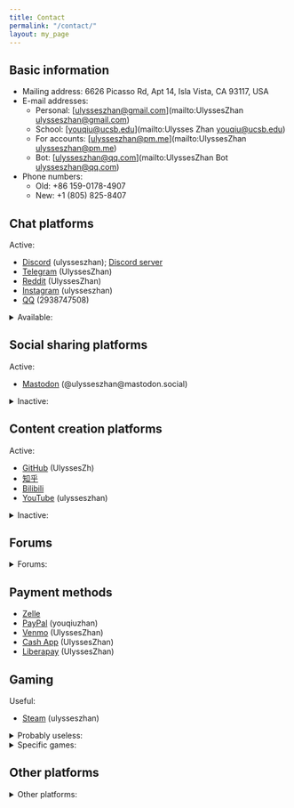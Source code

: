 ```yaml
---
title: Contact
permalink: "/contact/"
layout: my_page
---
```


## Basic information

* Mailing address: 6626 Picasso Rd, Apt 14, Isla Vista, CA 93117, USA
* E-mail addresses:
  * Personal: [ulysseszhan@gmail.com](mailto:UlyssesZhan <ulysseszhan@gmail.com>)
  * School: [youqiu@ucsb.edu](mailto:Ulysses Zhan <youqiu@ucsb.edu>)
  * For accounts: [ulysseszhan@pm.me](mailto:UlyssesZhan <ulysseszhan@pm.me>)
  * Bot: [ulysseszhan@qq.com](mailto:UlyssesZhan Bot <ulysseszhan@qq.com>)
* Phone numbers:
  * Old: +86 159-0178-4907
  * New: +1 (805) 825-8407

## Chat platforms

Active:

* [Discord](https://discordapp.com/users/586808226058862623) (ulysseszhan);
[Discord server](https://discord.gg/zc64ydP4JA)
* [Telegram](https://t.me/UlyssesZhan) (UlyssesZhan)
* [Reddit](https://reddit.com/u/UlyssesZhan) (UlyssesZhan)
* [Instagram](https://instagram.com/ulysseszhan) (ulysseszhan)
* [QQ](https://qm.qq.com/cgi-bin/qm/qr?k=-u9lqfGgG0FoZjI-LJoFUtzJzBq2KMfa) (2938747508)

<details>
<summary>Available:</summary>

* [WhatsApp](https://wa.me/qr/AWJXLNDNIBM3G1)
* [LINE](https://line.me/ti/p/UORDWHwDyR)
* [Skype](https://join.skype.com/invite/qJ1LIuNb3UQv)
* [Snapchat](https://snapchat.com/add/ulysseszhan) (ulysseszhan)
* [GroupMe](https://groupme.com/contact/106459805/ZE5oVxdV)
* [WeChat](https://u.wechat.com/ENVS9zaZ_kYDj7Q2TdwWdyQ) (ulysseszhan)
* [Matrix](https://matrix.to/#/@ulysseszhan:matrix.org) (\@ulysseszhan:matrix.org)
* [Session](https://getsession.org/download) (053a1db4f9acead86f348991668e76b04771e840503972ebf74d6b7d23cb767471)
* [Signal](https://signal.org/install) ((805) 825-8407)

</details>

## Social sharing platforms

Active:

* [Mastodon](https://mastodon.social/@ulysseszhan) (\@ulysseszhan\@mastodon.social)

<details>
<summary>Inactive:</summary>

* [Instagram](https://instagram.com/ulysseszhan) (ulysseszhan)
* [Facebook](https://facebook.com/YouqiuZhan) (YouqiuZhan)
* [Twitter](https://twitter.com/UlyssesZhan) (UlyssesZhan)
* [QQ](https://qm.qq.com/cgi-bin/qm/qr?k=-u9lqfGgG0FoZjI-LJoFUtzJzBq2KMfa) (2938747508)
* [WeChat](https://u.wechat.com/ENVS9zaZ_kYDj7Q2TdwWdyQ) (ulysseszhan)
* [Tumblr](https://ulysseszhan.tumblr.com/) (ulysseszhan)
* [微博](https://weibo.com/u/3207976064)
* [BeReal.](https://bere.al/ulysseszhan) (ulysseszhan)
* [Bilibili](https://space.bilibili.com/226047082/dynamic)

</details>

## Content creation platforms

Active:

* [GitHub](https://github.com/UlyssesZh) (UlyssesZh)
* [知乎](https://zhihu.com/people/ulysseszhan)
* [Bilibili](https://space.bilibili.com/226047082)
* [YouTube](https://youtube.com/@ulysseszhan) (ulysseszhan)

<details>
<summary>Inactive:</summary>

* [MuseScore](https://musescore.com/ulysseszhan) (ulysseszhan)
* [Codeberg](https://codeberg.org/UlyssesZhan) (UlyssesZhan)
* [GitLab](https://gitlab.com/UlyssesZhan) (UlyssesZhan)
* [Pinterest](https://pinterest.com/ulysseszhan) (ulysseszhan)
* [Medium](https://medium.com/@ulysseszhan) (ulysseszhan)
* [SourceForge](https://sourceforge.net/u/ulysseszhan) (ulysseszhan)
* [OnlyFans](https://onlyfans.com/ulysseszhan) (ulysseszhan)
* [Flickr](https://flickr.com/photos/UlyssesZhan) (UlyssesZhan)
* [DeviantArt](https://deviantart.com/ulysseszhan) (UlyssesZhan)
* [ArtStation](https://artstation.com/ulysseszhan) (ulysseszhan)
* [Pixiv](https://pixiv.net/users/28889180) (ulysseszhan)
* [SoundCloud](https://soundcloud.com/ulysseszhan) (ulysseszhan)
* [Twitch](https://twitch.tv/ulysseszhan) (ulysseszhan)
* [TikTok](https://tiktok.com/@ulysseszhan) (ulysseszhan)
* [CSDN博客](https://blog.csdn.net/qq_33904752)
* [虫虫钢琴网](https://gangqinpu.com/member/634972.html)

</details>

## Forums

<details>
<summary>Forums:</summary>

General:

* [Reddit](https://reddit.com/u/UlyssesZhan) (UlyssesZhan)
* [知乎](https://zhihu.com/people/ulysseszhan)
* [StackExchange](https://stackexchange.com/users/14182367)
* [百度贴吧](https://tieba.baidu.com/home/main?id=tb.1.60c23df.ZeK_nGL220R_urGB_jdd3w)
* [Quora](https://quora.com/profile/Ulysses-Zhan) (Ulysses Zhan)

Specific:

* [Project1](https://rpg.blue/?2644692)
* [4399手游论坛](https://bbs.4399.cn/forums-mythread-uid-832996581)
* [MLP Forums](https://mlpforums.com/profile/49563-ulysseszhan)
* [PVZ Forum](https://forum.crescb.com/profile/6068) (ulysseszhan)
* [质心论坛](https://forum.eduzhixin.com/homepage/UID_62b6586b5f9b9b5ee2215e38a8cd04ac)
* [MacroDroid Forum](https://macrodroidforum.com/index.php?members/ulysseszhan.24270)
* [Jellyfin Forum](https://forum.jellyfin.org/u-ulysseszhan) (UlyssesZhan)
* [Nextcloud community](https://help.nextcloud.com/u/ulysseszhan) (UlyssesZhan)
* [KDE Discuss](https://discuss.kde.org/u/ulysseszhan) (UlyssesZhan)

</details>

## Payment methods

* [Zelle](enroll.zellepay.com/qr-codes?data=eyJuYW1lIjoiWU9VUUlVIiwidG9rZW4iOiI4MDU4MjU4NDA3IiwiYWN0aW9uIjoicGF5bWVudCJ9)
* [PayPal](https://paypal.me/youqiuzhan) (youqiuzhan)
* [Venmo](https://venmo.com/UlyssesZhan) (UlyssesZhan)
* [Cash App](https://cash.app/$UlyssesZhan) (UlyssesZhan)
* [Liberapay](https://liberapay.com/UlyssesZhan/) (UlyssesZhan)

## Gaming

Useful:

* [Steam](https://steamcommunity.com/id/ulysseszhan) (ulysseszhan)

<details>
<summary>Probably useless:</summary>

* [GOG.com](https://www.gog.com/u/UlyssesZhan) (UlyssesZhan)
* [itch.io](https://ulysseszhan.itch.io) (UlyssesZhan)
* (taptap.io) [TapTap](https://taptap.io/user/483441132)
* (taptap.cn) [TapTap](https://taptap.cn/user/17520255)

</details>

<details>
<summary>Specific games:</summary>

* [osu!](https://osu.ppy.sh/users/21013127) (UlyssesZhan)
* Project SEKAI (jp) (254638253382266881)
* Arcaea (067626912)
* [Malody](https://m.mugzone.net/accounts/user/474907)
* Colorful Stage (en) (207422022240731139)
* [Phira](https://phira.moe/user/1803)

</details>

## Other platforms

<details>
<summary>Other platforms:</summary>

* [LinkedIn](https://linkedin.com/in/%E6%9C%89%E4%B8%98-%E8%A9%B9-7715a4155)
* [Tinder](https://tinder.com/@ulysseszhan) (ulysseszhan)
* [Internet Archive](https://archive.org/details/@ulysseszhan) (ulysseszhan)
* [MEGA](https://mega.nz/C!DOw1hIgb)
* [JSFiddle](https://jsfiddle.net/user/UlyssesZhan) (UlyssesZhan)
* [CodePen](https://codepen.io/UlyssesZhan) (UlyssesZhan)
* [Postman](https://postman.com/ulysseszhan) (ulysseszhan)
* [Wikipedia](https://en.wikipedia.org/wiki/User:UlyssesZhan) (UlyssesZhan)
* [Fandom](https://community.fandom.com/wiki/User:UlyssesZhan) (UlyssesZhan)
* [百度网盘](https://snsyun.baidu.com/wap/snsdeeplink?page=middle&is_qrcode=1&qrcode_type=1&scheme=bdnetdisk%3A%2F%2Fn%2Faction.ADD_FRIEND%3Fuk%3D738998772%26type%3Dnormal) (kMIErtrjD)
* [Spotify](https://open.spotify.com/user/31mqgfrabp3qehe3w6bvlp447dcm)

</details>
